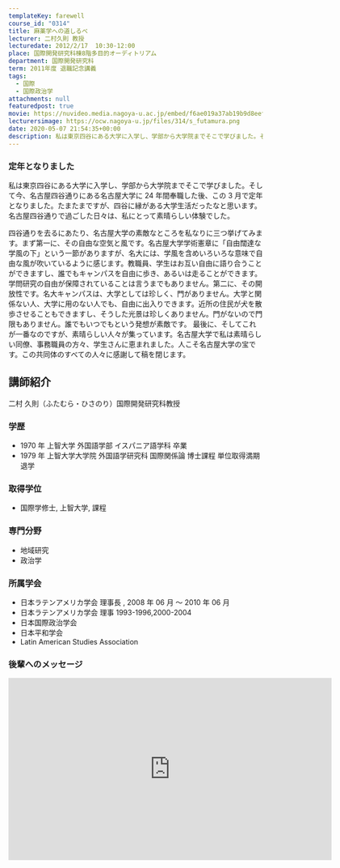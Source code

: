 ```yaml
---
templateKey: farewell
course_id: "0314"
title: 麻薬学への道しるべ
lecturer: 二村久則 教授
lecturedate: 2012/2/17  10:30-12:00
place: 国際開発研究科棟8階多目的オーディトリアム
department: 国際開発研究科
term: 2011年度 退職記念講義
tags:
  - 国際
  - 国際政治学
attachments: null
featuredpost: true
movie: https://nuvideo.media.nagoya-u.ac.jp/embed/f6ae019a37ab19b9d8eef5588abadadcbcccfc26
lecturersimage: https://ocw.nagoya-u.jp/files/314/s_futamura.png
date: 2020-05-07 21:54:35+00:00
description: 私は東京四谷にある大学に入学し、学部から大学院までそこで学びました。そして今、名古屋四谷通りにある名古屋大学に24年間奉職した後、この3月で定年となりました。たまたまですが、四谷に縁がある大学生活だったなと思います。名古屋四谷通りで過ごした日々は、私にとって素晴らしい体験でした。四谷通りを去るにあたり、名古屋大学の素敵なところを私なりに三つ挙げてみます。まず第一に、その自由な空気と風です....
---
```


### 定年となりました

私は東京四谷にある大学に入学し、学部から大学院までそこで学びました。そして今、名古屋四谷通りにある名古屋大学に 24 年間奉職した後、この 3 月で定年となりました。たまたまですが、四谷に縁がある大学生活だったなと思います。名古屋四谷通りで過ごした日々は、私にとって素晴らしい体験でした。

四谷通りを去るにあたり、名古屋大学の素敵なところを私なりに三つ挙げてみます。まず第一に、その自由な空気と風です。名古屋大学学術憲章に「自由闊達な学風の下」という一節がありますが、名大には、学風を含めいろいろな意味で自由な風が吹いているように感じます。教職員、学生はお互い自由に語り合うことができますし、誰でもキャンパスを自由に歩き、あるいは走ることができます。学問研究の自由が保障されていることは言うまでもありません。第二に、その開放性です。名大キャンパスは、大学としては珍しく、門がありません。大学と関係ない人、大学に用のない人でも、自由に出入りできます。近所の住民が犬を散歩させることもできますし、そうした光景は珍しくありません。門がないので門限もありません。誰でもいつでもという発想が素敵です。 最後に、そしてこれが一番なのですが、素晴らしい人々が集っています。名古屋大学で私は素晴らしい同僚、事務職員の方々、学生さんに恵まれました。人こそ名古屋大学の宝です。この共同体のすべての人々に感謝して稿を閉じます。

## 講師紹介

二村 久則（ふたむら・ひさのり）国際開発研究科教授

### 学歴

- 1970 年 上智大学 外国語学部 イスパニア語学科 卒業
- 1979 年 上智大学大学院 外国語学研究科 国際関係論 博士課程 単位取得満期退学

### 取得学位

- 国際学修士, 上智大学, 課程

### 専門分野

- 地域研究
- 政治学

### 所属学会

- 日本ラテンアメリカ学会 理事長 , 2008 年 06 月 〜 2010 年 06 月
- 日本ラテンアメリカ学会 理事 1993-1996,2000-2004
- 日本国際政治学会
- 日本平和学会
- Latin American Studies Association

### 後輩へのメッセージ

<iframe src="https://nuvideo.media.nagoya-u.ac.jp/embed/8f31ad6f2ebf50ac2d502e3704b5801853e1d055" width="640" height="360" frameborder="0" allowfullscreen></iframe>
